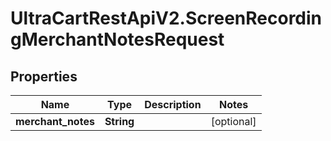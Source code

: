 # UltraCartRestApiV2.ScreenRecordingMerchantNotesRequest

## Properties

Name | Type | Description | Notes
------------ | ------------- | ------------- | -------------
**merchant_notes** | **String** |  | [optional] 



